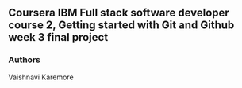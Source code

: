 ## Coursera IBM Full stack software developer course 2, Getting started with Git and Github week 3 final project

### Authors
Vaishnavi Karemore
